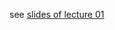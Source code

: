 see [slides of lecture 01](https://github.com/inwe-boku/lecture-scientific-computing/blob/master/lecture01-git-version-control/slides.pdf)
